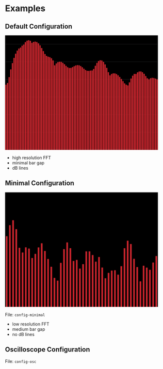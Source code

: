 # Examples
## Default Configuration
![Default](default.gif)
* high resolution FFT
* minimal bar gap
* dB lines

## Minimal Configuration
![Minimal](minimal.gif)

File: `config-minimal`
* low resolution FFT
* medium bar gap
* no dB lines

## Oscilloscope Configuration

File: `config-osc`

